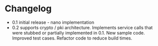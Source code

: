 # Changelog

- 0.1 initial release - nano implementation
- 0.2 supports crypto / pki architecture. Implements service calls that were stubbed or partially implemented in 0.1. New sample code. Improved test cases. Refactor code to reduce build times. 